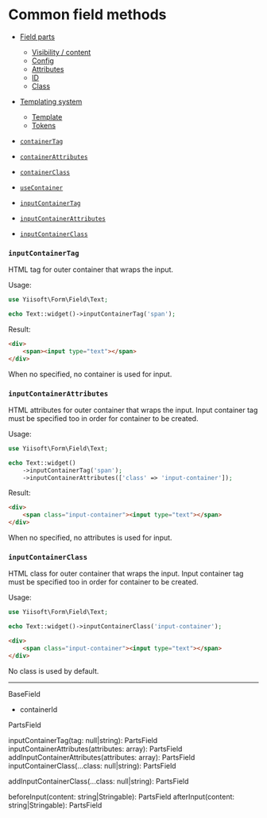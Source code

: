 # Common field methods

- [Field parts](field-common-methods/field-part.md)
  - [Visibility / content](field-common-methods/field-part.md#visibility--content) 
  - [Config](field-common-methods/field-part.md#config)
  - [Attributes](field-common-methods/field-part.md#attributes)
  - [ID](field-common-methods/field-part.md#id)
  - [Class](field-common-methods/field-part.md#class)
- [Templating system](field-common-methods/templating-system.md)
  - [Template](field-common-methods/templating-system.md#template)
  - [Tokens](field-common-methods/templating-system.md#tokens)

- [`containerTag`](#containerTag)
- [`containerAttributes`](#containerattributes)
- [`containerClass`](#containerclass)
- [`useContainer`](#usecontainer)

- [`inputContainerTag`](#inputcontainertag)
- [`inputContainerAttributes`](#inputcontainerattributes)
- [`inputContainerClass`](#inputcontainerclass)

### `inputContainerTag`

HTML tag for outer container that wraps the input.

Usage:

```php
use Yiisoft\Form\Field\Text;

echo Text::widget()->inputContainerTag('span');
```

Result:

```html
<div>
    <span><input type="text"></span>
</div>
```

When no specified, no container is used for input.

### `inputContainerAttributes`

HTML attributes for outer container that wraps the input. Input container tag must be specified too in order for 
container to be created.

Usage:

```php
use Yiisoft\Form\Field\Text;

echo Text::widget()
    ->inputContainerTag('span');
    ->inputContainerAttributes(['class' => 'input-container']);
```

Result:

```html
<div>
    <span class="input-container"><input type="text"></span>
</div>
```

When no specified, no attributes is used for input.

### `inputContainerClass`

HTML class for outer container that wraps the input. Input container tag must be specified too in order for container to 
be created.

Usage:

```php
use Yiisoft\Form\Field\Text;

echo Text::widget()->inputContainerClass('input-container');
```

```html
<div>
    <span class="input-container"><input type="text"></span>
</div>
```

No class is used by default.

---

BaseField

- containerId

PartsField

inputContainerTag(tag: null|string): PartsField
inputContainerAttributes(attributes: array): PartsField
addInputContainerAttributes(attributes: array): PartsField
inputContainerClass(...class: null|string): PartsField

addInputContainerClass(...class: null|string): PartsField

beforeInput(content: string|Stringable): PartsField
afterInput(content: string|Stringable): PartsField

